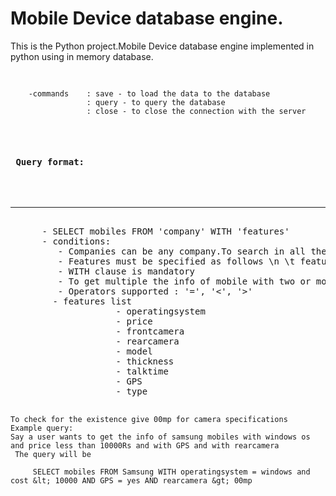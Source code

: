 <h1>Mobile Device database engine.</h1>
<p>
This is the Python project.Mobile Device database engine implemented in python using in memory database. 
<pre>
	
		-commands    : save - to load the data to the database
					 : query - to query the database
					 : close - to close the connection with the server
	
 <h4> Query format: </h4>
  	<hr />
	  - SELECT mobiles FROM 'company' WITH 'features'
	  - conditions:
	     - Companies can be any company.To search in all the companies give company name as 'all'
	     - Features must be specified as follows \n \t feature operator value
	     - WITH clause is mandatory
	     - To get multiple the info of mobile with two or more features seperate each feature with an 'AND'
	     - Operators supported : '=', '&lt;', '&gt;'
	    - features list 
					- operatingsystem
					- price
					- frontcamera
					- rearcamera
					- model
					- thickness
					- talktime
					- GPS 
					- type
					
	
	To check for the existence give 00mp for camera specifications
	Example query:
	Say a user wants to get the info of samsung mobiles with windows os and price less than 10000Rs and with GPS and with rearcamera
	 The query will be
		
		 SELECT mobiles FROM Samsung WITH operatingsystem = windows and cost &lt; 10000 AND GPS = yes AND rearcamera &gt; 00mp 
</pre>		

</p>
